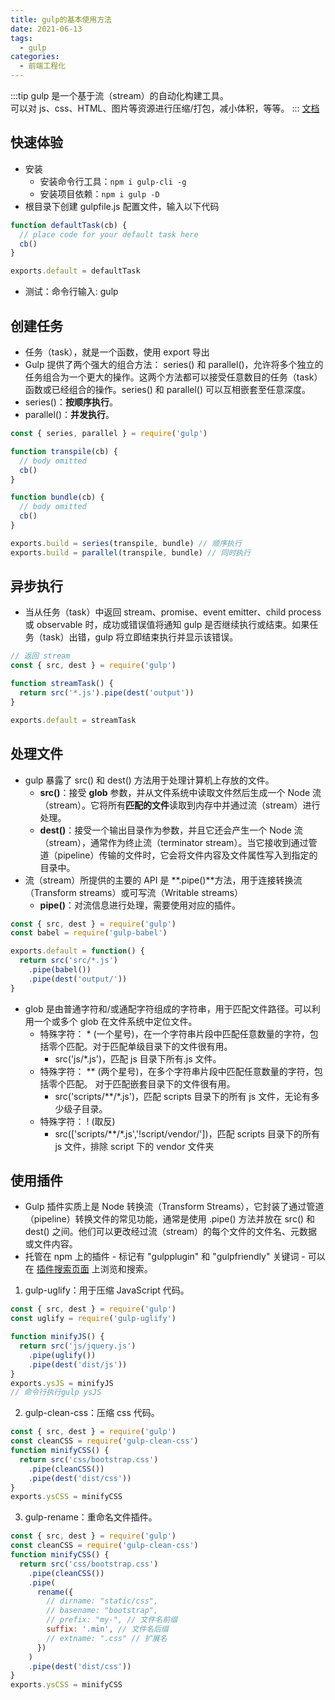 ```yaml
---
title: gulp的基本使用方法
date: 2021-06-13
tags:
  - gulp
categories:
  - 前端工程化
---
```


:::tip
gulp 是一个基于流（stream）的自动化构建工具。<br>
可以对 js、css、HTML、图片等资源进行压缩/打包，减小体积，等等。
:::
[文档](https://www.gulpjs.com.cn/docs/getting-started/quick-start/)

## 快速体验

- 安装
  - 安装命令行工具：`npm i gulp-cli -g`
  - 安装项目依赖：`npm i gulp -D`
- 根目录下创建 gulpfile.js 配置文件，输入以下代码

```js
function defaultTask(cb) {
  // place code for your default task here
  cb()
}

exports.default = defaultTask
```

- 测试：命令行输入: gulp

## 创建任务

- 任务（task），就是一个函数，使用 export 导出
- Gulp 提供了两个强大的组合方法： series() 和 parallel()，允许将多个独立的任务组合为一个更大的操作。这两个方法都可以接受任意数目的任务（task）函数或已经组合的操作。series() 和 parallel() 可以互相嵌套至任意深度。
- series()：**按顺序执行**。
- parallel()：**并发执行**。

```js
const { series, parallel } = require('gulp')

function transpile(cb) {
  // body omitted
  cb()
}

function bundle(cb) {
  // body omitted
  cb()
}

exports.build = series(transpile, bundle) // 顺序执行
exports.build = parallel(transpile, bundle) // 同时执行
```

## 异步执行

- 当从任务（task）中返回 stream、promise、event emitter、child process 或 observable 时，成功或错误值将通知 gulp 是否继续执行或结束。如果任务（task）出错，gulp 将立即结束执行并显示该错误。

```js
// 返回 stream
const { src, dest } = require('gulp')

function streamTask() {
  return src('*.js').pipe(dest('output'))
}

exports.default = streamTask
```

## 处理文件

- gulp 暴露了 src() 和 dest() 方法用于处理计算机上存放的文件。
  - **src()**：接受 **glob** 参数，并从文件系统中读取文件然后生成一个 Node 流（stream）。它将所有**匹配的文件**读取到内存中并通过流（stream）进行处理。
  - **dest()**：接受一个输出目录作为参数，并且它还会产生一个 Node 流（stream），通常作为终止流（terminator stream）。当它接收到通过管道（pipeline）传输的文件时，它会将文件内容及文件属性写入到指定的目录中。
- 流（stream）所提供的主要的 API 是 **.pipe()**方法，用于连接转换流（Transform streams）或可写流（Writable streams）
  - **pipe()**：对流信息进行处理，需要使用对应的插件。

```js
const { src, dest } = require('gulp')
const babel = require('gulp-babel')

exports.default = function() {
  return src('src/*.js')
    .pipe(babel())
    .pipe(dest('output/'))
}
```

- glob 是由普通字符和/或通配字符组成的字符串，用于匹配文件路径。可以利用一个或多个 glob 在文件系统中定位文件。
  - 特殊字符： \* (一个星号)，在一个字符串片段中匹配任意数量的字符，包括零个匹配。对于匹配单级目录下的文件很有用。
    - src('js/\*.js')，匹配 js 目录下所有.js 文件。
  - 特殊字符： \*\* (两个星号)，在多个字符串片段中匹配任意数量的字符，包括零个匹配。 对于匹配嵌套目录下的文件很有用。
    - src('scripts/\*\*/\*.js')，匹配 scripts 目录下的所有 js 文件，无论有多少级子目录。
  - 特殊字符： ! (取反)
    - src(['scripts/\*\*/\*.js','!script/vendor/'])，匹配 scripts 目录下的所有 js 文件，排除 script 下的 vendor 文件夹

## 使用插件

- Gulp 插件实质上是 Node 转换流（Transform Streams），它封装了通过管道（pipeline）转换文件的常见功能，通常是使用 .pipe() 方法并放在 src() 和 dest() 之间。他们可以更改经过流（stream）的每个文件的文件名、元数据或文件内容。
- 托管在 npm 上的插件 - 标记有 "gulpplugin" 和 "gulpfriendly" 关键词 - 可以在 [插件搜索页面](https://gulpjs.com/plugins/) 上浏览和搜索。

1. gulp-uglify：用于压缩 JavaScript 代码。

```js
const { src, dest } = require('gulp')
const uglify = require('gulp-uglify')

function minifyJS() {
  return src('js/jquery.js')
    .pipe(uglify())
    .pipe(dest('dist/js'))
}
exports.ysJS = minifyJS
// 命令行执行gulp ysJS
```

2. gulp-clean-css：压缩 css 代码。

```js
const { src, dest } = require('gulp')
const cleanCSS = require('gulp-clean-css')
function minifyCSS() {
  return src('css/bootstrap.css')
    .pipe(cleanCSS())
    .pipe(dest('dist/css'))
}
exports.ysCSS = minifyCSS
```

3. gulp-rename：重命名文件插件。

```js
const { src, dest } = require('gulp')
const cleanCSS = require('gulp-clean-css')
function minifyCSS() {
  return src('css/bootstrap.css')
    .pipe(cleanCSS())
    .pipe(
      rename({
        // dirname: "static/css",
        // basename: "bootstrap",
        // prefix: "my-", // 文件名前缀
        suffix: '.min', // 文件名后缀
        // extname: ".css" // 扩展名
      })
    )
    .pipe(dest('dist/css'))
}
exports.ysCSS = minifyCSS
```
